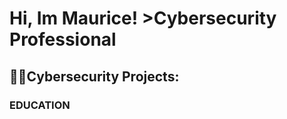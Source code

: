 <h1>Hi, Im Maurice! >Cybersecurity Professional

<h2>👨‍💻Cybersecurity Projects:</h2>

<h3>EDUCATION </h3>


